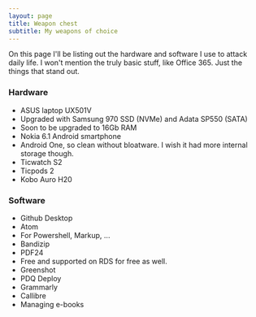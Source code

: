 ```yaml
---
layout: page
title: Weapon chest
subtitle: My weapons of choice
---
```


On this page I'll be listing out the hardware and software I use to attack daily life.
I won't mention the truly basic stuff, like Office 365. Just the things that stand out.

### Hardware

* ASUS laptop UX501V
 * Upgraded with Samsung 970 SSD (NVMe) and Adata SP550 (SATA)
 * Soon to be upgraded to 16Gb RAM
* Nokia 6.1 Android smartphone
 * Android One, so clean without bloatware. I wish it had more internal storage though.
* Ticwatch S2
* Ticpods 2
* Kobo Auro H20

### Software

* Github Desktop
* Atom
 * For Powershell, Markup, ...  
* Bandizip
* PDF24
 * Free and supported on RDS for free as well.
* Greenshot
* PDQ Deploy
* Grammarly
* Callibre
 * Managing e-books
